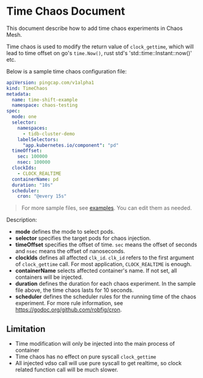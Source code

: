 # Time Chaos Document

This document describe how to add time chaos experiments in Chaos Mesh.

Time chaos is used to modify the return value of `clock_gettime`, which will lead to time offset on go's `time.Now()`, rust std's 'std::time::Instant::now()' etc.

Below is a sample time chaos configuration file:

```yaml
apiVersion: pingcap.com/v1alpha1
kind: TimeChaos
metadata:
  name: time-shift-example
  namespace: chaos-testing
spec:
  mode: one
  selector:
    namespaces:
      - tidb-cluster-demo
    labelSelectors:
      "app.kubernetes.io/component": "pd"
  timeOffset:
    sec: 100000
    nsec: 100000
  clockIds:
    - CLOCK_REALTIME
  containerName: pd
  duration: "10s"
  scheduler:
    cron: "@every 15s"
```

> For more sample files, see [examples](../examples). You can edit them as needed. 

Description:

* **mode** defines the mode to select pods.
* **selector** specifies the target pods for chaos injection.
* **timeOffset** specifies the offset of time. `sec` means the offset of seconds and `nsec` means the offset of nanoseconds.
* **clockIds** defines all affected `clk_id`. `clk_id` refers to the first argument of `clock_gettime` call. For most application, `CLOCK_REALTIME` is enough.
* **containerName** selects affected container's name. If not set, all containers will be injected.
* **duration** defines the duration for each chaos experiment. In the sample file above, the time chaos lasts for 10 seconds.
* **scheduler** defines the scheduler rules for the running time of the chaos experiment. For more rule information, see <https://godoc.org/github.com/robfig/cron>.

## Limitation

* Time modification will only be injected into the main process of container
* Time chaos has no effect on pure syscall `clock_gettime`
* All injected vdso call will use pure syscall to get realtime, so clock related function call will be much slower.